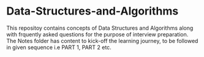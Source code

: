# Data-Structures-and-Algorithms
This repositoy contains concepts of Data Structures and Algorithms along with frquently asked questions for the purpose of interview preparation. 
The Notes folder has content to kick-off the learning journey, to be followed in given sequence i.e PART 1, PART 2 etc.



